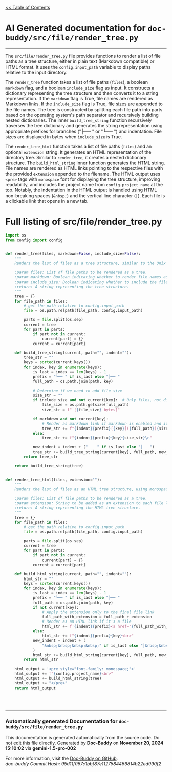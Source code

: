 [<< Table of Contents](../../index.md)

# AI Generated documentation for `doc-buddy/src/file/render_tree.py`
---
The `src/file/render_tree.py` file provides functions to render a list of file paths as a tree structure, either in plain text (Markdown compatible) or HTML format.  It uses the `config.input_path` variable to display paths relative to the input directory.

The `render_tree` function takes a list of file paths (`files`), a boolean `markdown` flag, and a boolean `include_size` flag as input. It constructs a dictionary representing the tree structure and then converts it to a string representation.  If the `markdown` flag is True, file names are rendered as Markdown links. If the `include_size` flag is True, file sizes are appended to the file names. The tree is constructed by splitting each file path into parts based on the operating system's path separator and recursively building nested dictionaries.  The inner `build_tree_string` function recursively traverses the tree dictionary and generates the string representation using appropriate prefixes for branches ("├── " or "└── ") and indentation. File sizes are displayed in bytes when `include_size` is True.

The `render_tree_html` function takes a list of file paths (`files`) and an optional `extension` string.  It generates an HTML representation of the directory tree. Similar to `render_tree`, it creates a nested dictionary structure. The `build_html_string` inner function generates the HTML string. File names are rendered as HTML links pointing to the respective files with the provided `extension` appended to the filename.  The HTML output uses `<pre>` tags with `monospace` font for displaying the tree structure, improving readability, and includes the project name from `config.project_name` at the top.  Notably, the indentation in the HTML output is handled using HTML non-breaking spaces (`&nbsp;`) and the vertical line character (`│`). Each file is a clickable link that opens in a new tab.

# Full listing of src/file/render_tree.py
```python
import os
from config import config


def render_tree(files, markdown=False, include_size=False):
    """
    Renders the list of files as a tree structure, similar to the Unix 'tree' command.

    :param files: List of file paths to be rendered as a tree.
    :param markdown: Boolean indicating whether to render file names as Markdown links.
    :param include_size: Boolean indicating whether to include the file size in bytes.
    :return: A string representing the tree structure.
    """
    tree = {}
    for file_path in files:
        # get the path relative to config.input_path
        file = os.path.relpath(file_path, config.input_path)

        parts = file.split(os.sep)
        current = tree
        for part in parts:
            if part not in current:
                current[part] = {}
            current = current[part]

    def build_tree_string(current, path="", indent=""):
        tree_str = ""
        keys = sorted(current.keys())
        for index, key in enumerate(keys):
            is_last = index == len(keys) - 1
            prefix = "└── " if is_last else "├── "
            full_path = os.path.join(path, key)

            # Determine if we need to add file size
            size_str = ""
            if include_size and not current[key]:  # Only files, not directories
                file_size = os.path.getsize(full_path)
                size_str = f" [{file_size} bytes]"

            if markdown and not current[key]:
                # Render as markdown link if markdown is enabled and it's a file
                tree_str += f"{indent}{prefix}[{key}]({full_path}){size_str}\n"
            else:
                tree_str += f"{indent}{prefix}{key}{size_str}\n"

            new_indent = indent + ("    " if is_last else "│   ")
            tree_str += build_tree_string(current[key], full_path, new_indent)
        return tree_str

    return build_tree_string(tree)


def render_tree_html(files, extension=""):
    """
    Renders the list of files as an HTML tree structure, using monospace font for display.

    :param files: List of file paths to be rendered as a tree.
    :param extension: String to be added as an extension to each file link.
    :return: A string representing the HTML tree structure.
    """
    tree = {}
    for file_path in files:
        # get the path relative to config.input_path
        file = os.path.relpath(file_path, config.input_path)

        parts = file.split(os.sep)
        current = tree
        for part in parts:
            if part not in current:
                current[part] = {}
            current = current[part]

    def build_html_string(current, path="", indent=""):
        html_str = ""
        keys = sorted(current.keys())
        for index, key in enumerate(keys):
            is_last = index == len(keys) - 1
            prefix = "└── " if is_last else "├── "
            full_path = os.path.join(path, key)
            if not current[key]:
                # Apply the extension only to the final file link
                full_path_with_extension = full_path + extension
                # Render as an HTML link if it's a file
                html_str += f'{indent}{prefix}<a href="{full_path_with_extension}" target="_blank">{key}</a><br>'
            else:
                html_str += f"{indent}{prefix}{key}<br>"
            new_indent = indent + (
                "&nbsp;&nbsp;&nbsp;&nbsp;" if is_last else "│&nbsp;&nbsp;&nbsp;"
            )
            html_str += build_html_string(current[key], full_path, new_indent)
        return html_str

    html_output = '<pre style="font-family: monospace;">'
    html_output += f"{config.project_name}<br>"
    html_output += build_html_string(tree)
    html_output += "</pre>"
    return html_output

```
<br>
<br>


---
### Automatically generated Documentation for `doc-buddy/src/file/render_tree.py`
This documentation is generated automatically from the source code. Do not edit this file directly.
Generated by **Doc-Buddy** on **November 20, 2024 15:10:02** via **gemini-1.5-pro-002**

For more information, visit the [Doc-Buddy on GitHub](https://github.com/scott-r-lindsey/doc-buddy).  
*doc-buddy Commit Hash: 95d11f067c1bbf87e1127584466814b22ed990f2*
